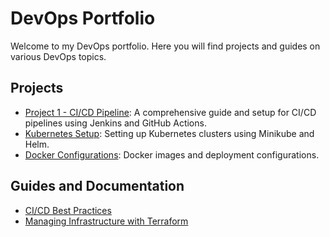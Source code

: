 # DevOps Portfolio

Welcome to my DevOps portfolio. Here you will find projects and guides on various DevOps topics.

## Projects

- [Project 1 - CI/CD Pipeline](https://github.com/yourusername/project1): A comprehensive guide and setup for CI/CD pipelines using Jenkins and GitHub Actions.
- [Kubernetes Setup](https://github.com/yourusername/kubernetes-setup): Setting up Kubernetes clusters using Minikube and Helm.
- [Docker Configurations](https://github.com/yourusername/docker-configurations): Docker images and deployment configurations.

## Guides and Documentation

- [CI/CD Best Practices](https://github.com/yourusername/devops-overview/blob/main/CI_CD_Best_Practices.md)
- [Managing Infrastructure with Terraform](https://github.com/yourusername/devops-overview/blob/main/Terraform_Guide.md)
